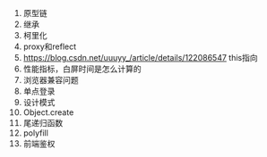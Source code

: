 1. 原型链
2. 继承
3. 柯里化
4. proxy和reflect
5. https://blog.csdn.net/uuuyy_/article/details/122086547 this指向
6. 性能指标，白屏时间是怎么计算的
7. 浏览器兼容问题
8. 单点登录
9. 设计模式
10. Object.create
11. 尾递归函数
12. polyfill 
13. 前端鉴权
